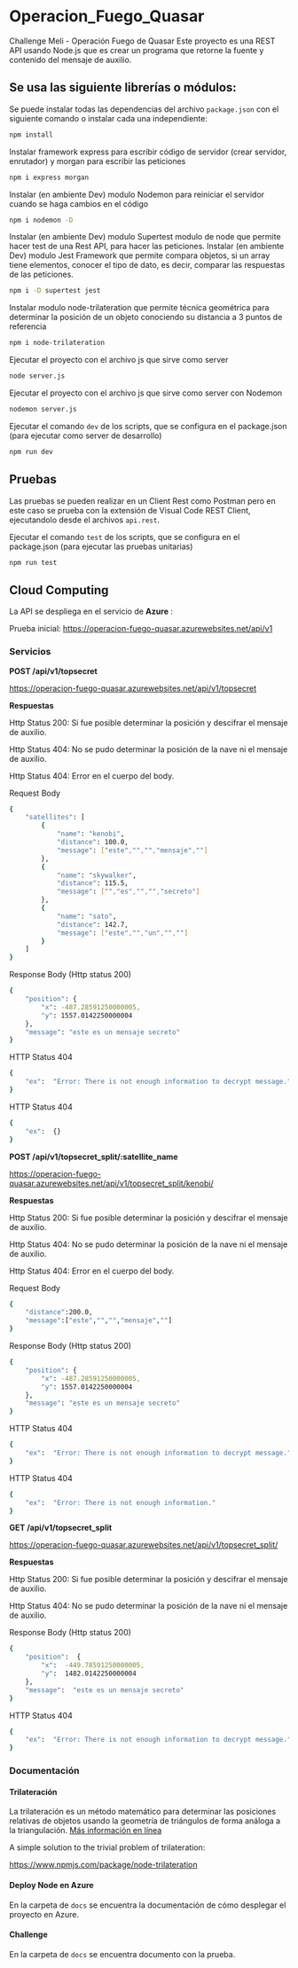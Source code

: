 
# Operacion_Fuego_Quasar

Challenge Meli - Operación Fuego de Quasar
Este proyecto es una REST API usando Node.js que es crear un programa que retorne la fuente y contenido del mensaje de auxilio.

## Se usa las siguiente librerías o módulos:

Se puede instalar todas las dependencias del archivo `package.json` con el siguiente comando o instalar cada una independiente:
```bash
npm install
```

Instalar framework express para escribir código de servidor (crear servidor, enrutador) y morgan para escribir las peticiones
```bash
npm i express morgan
```

Instalar (en ambiente Dev) modulo Nodemon para reiniciar el servidor cuando se haga cambios en el código
```bash
npm i nodemon -D
```

Instalar (en ambiente Dev) modulo Supertest modulo de node que permite hacer test de una Rest API, para hacer las peticiones.
Instalar (en ambiente Dev) modulo Jest Framework que permite compara objetos, si un array tiene elementos, conocer el tipo de dato, es decir, comparar las respuestas de las peticiones.
```bash
npm i -D supertest jest
```

Instalar modulo node-trilateration que permite técnica geométrica para determinar la posición de un objeto conociendo su distancia a 3 puntos de referencia
```bash
npm i node-trilateration
```

Ejecutar el proyecto con el archivo js que sirve como server
```bash
node server.js
```
Ejecutar el proyecto con el archivo js que sirve como server con Nodemon
```bash
nodemon server.js
```

Ejecutar el comando `dev` de los scripts, que se configura en el package.json (para ejecutar como server de desarrollo)
```bash
npm run dev
```
  

## Pruebas

Las pruebas se pueden realizar en un Client Rest como Postman pero en este caso se prueba con la extensión de Visual Code REST Client, ejecutandolo desde el archivos `api.rest`.

Ejecutar el comando `test` de los scripts, que se configura en el package.json (para ejecutar las pruebas unitarias)
```bash
npm run test
```

## Cloud Computing

La API se despliega en el servicio de **Azure** :

Prueba inicial:
https://operacion-fuego-quasar.azurewebsites.net/api/v1

### Servicios

**POST /api/v1/topsecret**

https://operacion-fuego-quasar.azurewebsites.net/api/v1/topsecret

**Respuestas**

Http Status 200: Si fue posible determinar la posición y descifrar el mensaje de auxilio.

Http Status 404: No se pudo determinar la posición de la nave ni el  mensaje de auxilio.

Http Status 404: Error en el cuerpo del body.

Request Body
```bash
{
    "satellites": [
        {
            "name": "kenobi",
            "distance": 100.0,
            "message": ["este","","","mensaje",""]
        },
        {
            "name": "skywalker",
            "distance": 115.5,
            "message": ["","es","","","secreto"]
        },
        {
            "name": "sato",
            "distance": 142.7,
            "message": ["este","","un","",""]
        }
    ]
}
```

Response Body (Http status 200)
```bash
{
    "position": {
        "x": -487.28591250000005,
        "y": 1557.0142250000004
    },
    "message": "este es un mensaje secreto"
}
```

HTTP Status 404
```bash
{
    "ex":  "Error: There is not enough information to decrypt message."
}
```

HTTP Status 404
```bash
{
    "ex":  {}
}
```

**POST /api/v1/topsecret_split/:satellite_name**

https://operacion-fuego-quasar.azurewebsites.net/api/v1/topsecret_split/kenobi/


**Respuestas**

Http Status 200: Si fue posible determinar la posición y descifrar el mensaje de auxilio.

Http Status 404: No se pudo determinar la posición de la nave ni el  mensaje de auxilio.

Http Status 404: Error en el cuerpo del body.

Request Body
```bash
{
    "distance":200.0,
    "message":["este","","","mensaje",""]
}
```

Response Body (Http status 200)
```bash
{
    "position": {
        "x": -487.28591250000005,
        "y": 1557.0142250000004
    },
    "message": "este es un mensaje secreto"
}
```


HTTP Status 404
```bash
{
    "ex":  "Error: There is not enough information to decrypt message."
}
```

HTTP Status 404
```bash
{
    "ex":  "Error: There is not enough information."
}
```

**GET /api/v1/topsecret_split**

https://operacion-fuego-quasar.azurewebsites.net/api/v1/topsecret_split/

**Respuestas**

Http Status 200: Si fue posible determinar la posición y descifrar el mensaje de auxilio.

Http Status 404: No se pudo determinar la posición de la nave ni el  mensaje de auxilio.

Response Body (Http status 200)
```bash
{
    "position":  {
        "x":  -449.78591250000005,
        "y":  1482.0142250000004
    },
    "message":  "este es un mensaje secreto"
}
```

HTTP Status 404
```bash
{
    "ex":  "Error: There is not enough information to decrypt message."
}
```


### Documentación


#### Trilateración

La trilateración es un método matemático para determinar las posiciones relativas de objetos usando la geometría de triángulos de forma análoga a la triangulación. [Más información en línea](https://es.wikipedia.org/wiki/Trilateraci%C3%B3n)

A simple solution to the trivial problem of trilateration:

https://www.npmjs.com/package/node-trilateration

#### Deploy Node en Azure

En la carpeta de `docs` se encuentra la documentación de cómo desplegar el proyecto en Azure.

#### Challenge

En la carpeta de `docs` se encuentra documento con la prueba.


